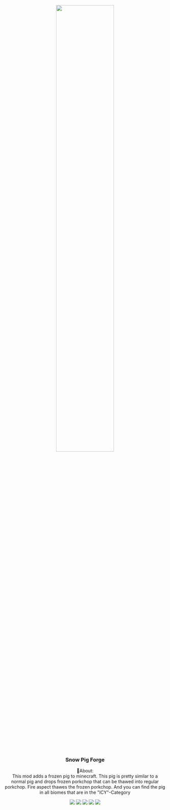 <p align="center"><img src="https://raw.githubusercontent.com/Uraneptus/SnowPig-forge/1.17/src/main/resources/snowpig-banner.png" width=60%></p>
<h3 align="center">Snow Pig Forge</h3>

<p align="center">📖About: <br> This mod adds a frozen pig to minecraft. This pig is pretty similar to a normal pig and drops frozen porkchop that can be thawed into regular porkchop. Fire aspect thawes the frozen porkchop. And you can find the pig in all biomes that are in the "ICY"-Category</p>
<p align="center">
  <a href="https://discord.gg/HZFXtcG2Ty"><img src="https://img.shields.io/discord/804423500580388905?label=&color=7096aa&labelColor=55778c&logo=Discord&logoColor=7096aa&style=for-the-badge"></a>
    <a href="https://twitter.com/uraneptus2"><img src="https://img.shields.io/twitter/follow/uraneptus2?label=&color=7096aa&labelColor=55778c&logo=Twitter&logoColor=7096aa&style=for-the-badge"></a>
  <a href="https://www.curseforge.com/minecraft/mc-mods/snow-pig-forge"><img src="http://cf.way2muchnoise.eu/469594.svg?badge_style=for_the_badge"></a>
    <a href="https://github.com/Uraneptus/SnowPig-forge/blob/1.17/LICENSE"><img src="https://img.shields.io/github/license/Uraneptus/SnowPig-forge?style=for-the-badge&color=7096aa&labelColor=55778c"></a>
    <a href="https://www.curseforge.com/minecraft/mc-mods/snow-pig"><img src="http://cf.way2muchnoise.eu/versions/469594.svg?badge_style=for_the_badge"></a>
</p> 
